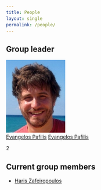 ```yaml
---
title: People
layout: single
permalink: /people/
---
```


## Group leader
![Portrait of EvangelosPafilis](people_evangelospafilis.jpg)  
[Evangelos Pafilis](/evangelospafilis/) 
[Evangelos Pafilis](evangelospafilis/) 

2
## Current group members
- [Haris Zafeiropoulos](/people/hariszafeiropoulos/)
<!-- - [Stelios Ninidakis](/people/steliosninidakis/) -->
